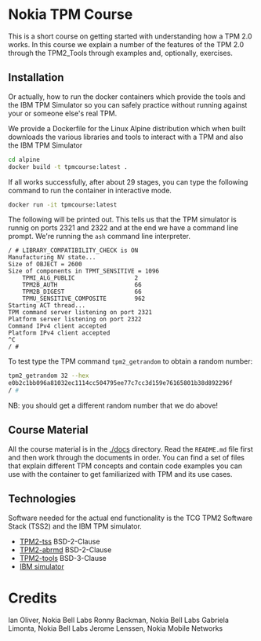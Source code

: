 # Nokia TPM Course

This is a short course on getting started with understanding how a TPM 2.0 works. In this course we explain a number of the features of the TPM 2.0 through the TPM2_Tools through examples and, optionally, exercises.

## Installation

Or actually, how to run the docker containers which provide the tools and the IBM TPM Simulator so you can safely practice without running against your or someone else's real TPM.


We provide a Dockerfile for the Linux Alpine distribution which when built downloads the various libraries and tools to interact with a TPM and also the IBM TPM Simulator

```bash
cd alpine
docker build -t tpmcourse:latest .
```

If all works successfully, after about 29 stages, you can type the following command to run the container in interactive mode.

```bash
docker run -it tpmcourse:latest
```

The following will be printed out. This tells us that the TPM simulator is runnig on ports 2321 and 2322 and at the end we have a command line prompt. We're running the `ash` command line interpreter.

```
/ # LIBRARY_COMPATIBILITY_CHECK is ON
Manufacturing NV state...
Size of OBJECT = 2600
Size of components in TPMT_SENSITIVE = 1096
    TPMI_ALG_PUBLIC                 2
    TPM2B_AUTH                      66
    TPM2B_DIGEST                    66
    TPMU_SENSITIVE_COMPOSITE        962
Starting ACT thread...
TPM command server listening on port 2321
Platform server listening on port 2322
Command IPv4 client accepted
Platform IPv4 client accepted
^C
/ # 
```

To test type the TPM command `tpm2_getrandom` to obtain a random number:

```bash
tpm2_getrandom 32 --hex
e0b2c1bb096a81032ec1114cc504795ee77c7cc3d159e76165801b38d892296f
/ # 
```

NB: you should get a different random number that we do above!


## Course Material

All the course material is in the [./docs](./docs) directory. Read the `README.md` file first and then work through the documents in order. You can find a set of files that explain different TPM concepts and contain code examples you can use with the container to get familiarized with TPM and its use cases.


## Technologies

Software needed for the actual end functionality is the TCG TPM2 Software Stack
(TSS2) and the IBM TPM simulator.

*  [TPM2-tss](https://github.com/tpm2-software/tpm2-tss) BSD-2-Clause
*  [TPM2-abrmd](https://github.com/tpm2-software/tpm2-abrmd) BSD-2-Clause
*  [TPM2-tools](https://github.com/tpm2-software/tpm2-tools) BSD-3-Clause
*  [IBM simulator](./licenses/LICENSE-ibm-tpm-simulator)



# Credits

Ian Oliver, Nokia Bell Labs
Ronny Backman, Nokia Bell Labs
Gabriela Limonta, Nokia Bell Labs
Jerome Lenssen, Nokia Mobile Networks